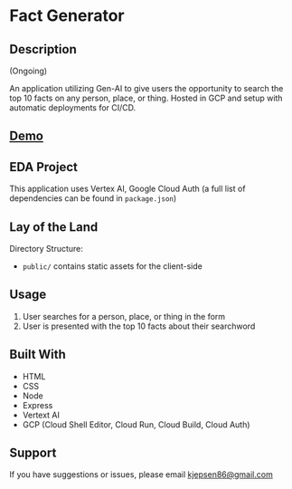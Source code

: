 # Fact Generator

## Description
(Ongoing)

An application utilizing Gen-AI to give users the opportunity to search the top 10 facts on any person, place, or thing. Hosted in GCP and setup with automatic deployments for CI/CD.

## [Demo](https://gen-ai-deployment-kwhwzio4da-uc.a.run.app/)


## EDA Project
This application uses Vertex AI, Google Cloud Auth (a full list of dependencies can be found in `package.json`)

## Lay of the Land
Directory Structure:
- `public/` contains static assets for the client-side

## Usage
 1. User searches for a person, place, or thing in the form
 2. User is presented with the top 10 facts about their searchword

 ## Built With
 - HTML
 - CSS
 - Node
 - Express
 - Vertext AI
 - GCP (Cloud Shell Editor, Cloud Run, Cloud Build, Cloud Auth)

## Support
If you have suggestions or issues, please email kjepsen86@gmail.com
